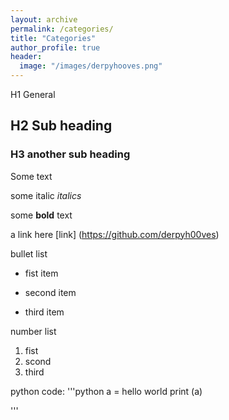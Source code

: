 ```yaml
---
layout: archive
permalink: /categories/
title: "Categories"
author_profile: true
header:
  image: "/images/derpyhooves.png"
---
```


 H1 General 
 
 ## H2 Sub heading
 
 ### H3 another sub heading
 
 Some text
 
 some italic *italics*
 
 some **bold** text
 
 a link here [link] (https://github.com/derpyh00ves)
 
 bullet list
 
 * fist item
 + second item
 - third item
 
 number list
 
 1. fist
 2. scond
 3. third
 
 python code:
 '''python
		a = hello world
		print (a)
 
 '''
